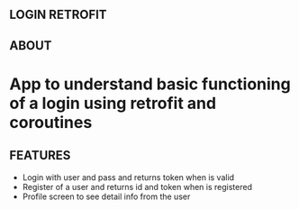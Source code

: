 ## **LOGIN RETROFIT**

## **ABOUT**

# App to understand basic functioning of a login using retrofit and coroutines

## **FEATURES**

* Login with user and pass and returns token when is valid
* Register of a user and returns id and token when is registered
* Profile screen to see detail info from the user

